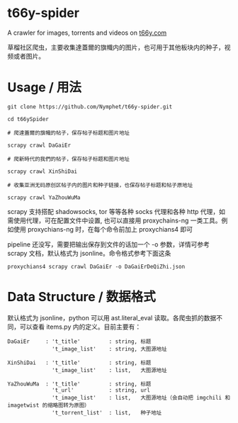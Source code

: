 # t66y-spider
A crawler for images, torrents and videos on [t66y.com](t66y.com)

草榴社区爬虫，主要收集達蓋爾的旗幟内的图片，也可用于其他板块内的种子，视频或者图片。

# Usage / 用法

    git clone https://github.com/Nymphet/t66y-spider.git
    
    cd t66ySpider
    
    # 爬達蓋爾的旗幟的帖子，保存帖子标题和图片地址
    
    scrapy crawl DaGaiEr
    
    # 爬新時代的我們的帖子，保存帖子标题和图片地址
    
    scrapy crawl XinShiDai
    
    # 收集亚洲无码原创区帖子内的图片和种子链接，也保存帖子标题和帖子原地址
    
    scrapy crawl YaZhouWuMa
    
scrapy 支持搭配 shadowsocks, tor 等等各种 socks 代理和各种 http 代理，如需使用代理，可在配置文件中设置, 
也可以直接用 proxychains-ng 一类工具。例如使用 proxychians-ng 时，在每个命令前加上 proxychians4 即可

pipeline 还没写，需要把输出保存到文件的话加一个 -o 参数，详情可参考 scrapy 文档，默认格式为 jsonline。命令格式参考下面这条

    proxychians4 scrapy crawl DaGaiEr -o DaGaiErDeQiZhi.json

# Data Structure / 数据格式

默认格式为 jsonline，python 可以用 ast.literal_eval 读取。各爬虫抓的数据不同，可以查看 items.py 内的定义。目前主要有：

    DaGaiEr     : 't_title'         : string, 标题
                  't_image_list'    : string, 大图源地址

    XinShiDai   : 't_title'         : string, 标题
                  't_image_list'    : list,   大图源地址
                  
    YaZhouWuMa  : 't_title'         : string, 标题
                  't_url'           : string, url
                  't_image_list'    : list,   大图源地址（会自动把 imgchili 和 imagetwist 的缩略图转为原图）
                  't_torrent_list'  : list,   种子地址


